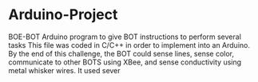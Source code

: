 # Arduino-Project
BOE-BOT Arduino program to give BOT instructions to perform several tasks
This file was coded in C/C++ in order to implement into an Arduino. By the end of this challenge, the BOT could sense lines, sense color, communicate to other BOTS using XBee, and sense conductivity using metal whisker wires. It used sever
